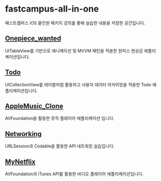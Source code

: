 # fastcampus-all-in-one

패스트캠퍼스 iOS 올인원 패키지 강의를 통해 실습한 내용을 저장한 공간입니다.

## [Onepiece_wanted](https://github.com/Be-beee/fastcampus-all-in-one/tree/main/Onepiece_wanted)

UITableView를 기반으로 애니메이션 및 MVVM 패턴을 적용한 원피스 현상금 애플리케이션입니다.

## [Todo](https://github.com/Be-beee/fastcampus-all-in-one/tree/main/Todo)

UICollectionView를 테이블처럼 활용하고 사용자 데이터 아카이빙을 적용한 Todo 애플리케이션입니다.

## [AppleMusic_Clone](https://github.com/Be-beee/fastcampus-all-in-one/tree/main/AppleMusic_Clone)

AVFoundation을 활용한 뮤직 플레이어 애플리케이션 입니다.

## [Networking](https://github.com/Be-beee/fastcampus-all-in-one/tree/main/Networking)

URLSession과 Codable을 활용한 API 네트워킹 실습입니다.

## [MyNetflix](https://github.com/Be-beee/fastcampus-all-in-one/tree/main/MyNetflix)

AVFoundation과 iTunes API를 활용한 비디오 플레이어 애플리케이션입니다.